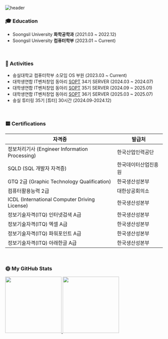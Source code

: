 ![header](https://capsule-render.vercel.app/api?type=waving&color=0:FFD93D,100:FFB347&height=200&section=header&text=choyeongju&fontSize=50&fontColor=ffffff&animation=fadeIn&fontAlignY=35)

### 🎓 Education
- Soongsil University **화학공학과** (2021.03 ~ 2022.12)
- Soongsil University **컴퓨터학부** (2023.01 ~ Current)

&nbsp;

### 🌟 Activities
- 숭실대학교 컴퓨터학부 소모임 OS 부원 (2023.03 ~ Current)
- 대학생연합 IT벤처창업 동아리 [SOPT](https://sopt.org/) 34기 SERVER (2024.03 ~ 2024.07)
- 대학생연합 IT벤처창업 동아리 [SOPT](https://sopt.org/) 35기 SERVER (2024.09 ~ 2025.01)
- 대학생연합 IT벤처창업 동아리 [SOPT](https://sopt.org/) 36기 SERVER (2025.03 ~ 2025.07)
- 숭실 튜터링 35기 [튜터] 30시간 (2024.09-2024.12)

&nbsp;

### 🟨 Certifications

| 자격증 | 발급처 |
|--------|--------|
| 정보처리기사 (Engineer Information Processing) | 한국산업인력공단 |
| SQLD (SQL 개발자 자격증) | 한국데이터산업진흥원 |
| GTQ 2급 (Graphic Technology Qualification) | 한국생산성본부 |
| 컴퓨터활용능력 2급 | 대한상공회의소 |
| ICDL (International Computer Driving License) | 한국생산성본부 |
| 정보기술자격(ITQ) 인터넷검색 A급 | 한국생산성본부 |
| 정보기술자격(ITQ) 엑셀 A급 | 한국생산성본부 |
| 정보기술자격(ITQ) 파워포인트 A급 | 한국생산성본부 |
| 정보기술자격(ITQ) 아래한글 A급 | 한국생산성본부 |

&nbsp;

### 🌞 My GitHub Stats
<a href="https://github.com/choyeongju">
  <img height="180em" src="https://github-readme-stats.vercel.app/api?username=choyeongju&show_icons=true&include_all_commits=true&theme=nord" />
  <img height="180em" src="https://github-readme-stats.vercel.app/api/top-langs/?username=choyeongju&layout=compact&theme=nord" />
</a>
